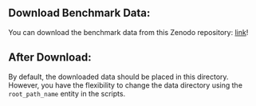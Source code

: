 ## Download Benchmark Data:
You can download the benchmark data from this Zenodo repository: [link](https://zenodo.org/records/14451473?token=eyJhbGciOiJIUzUxMiJ9.eyJpZCI6ImI0ODM4ZTY0LWEwZjgtNDkwYS05YzNiLTEwNjBkYWRjZDlhOCIsImRhdGEiOnt9LCJyYW5kb20iOiI0MWVmZTI5YTFmMjQwNjZhZDZiOWUxNDkyMThjNjZjNSJ9.Wdll2QuO4jXM3YYFaaRcMx-teR8g2AChLn5VOycnxQv4XMew9YtExpYs3ybqHiMGxe4j2LztptLKAHyXHC_M9w)!



## After Download:
By default, the downloaded data should be placed in this directory. However, you have the flexibility to change the data directory using the `root_path_name` entity in the scripts.

